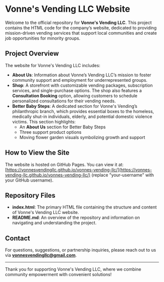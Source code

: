 # Vonne's Vending LLC Website

Welcome to the official repository for **Vonne's Vending LLC**. This project contains the HTML code for the company’s website, dedicated to providing mission-driven vending services that support local communities and create job opportunities for minority groups.

## Project Overview

The website for Vonne's Vending LLC includes:
- **About Us**: Information about Vonne’s Vending LLC’s mission to foster community support and employment for underrepresented groups.
- **Shop**: A storefront with customizable vending packages, subscription services, and single-purchase options. The shop also features a **Consultation Booking** option, allowing customers to schedule personalized consultations for their vending needs.
- **Better Baby Steps**: A dedicated section for Vonne's Vending’s philanthropic branch, which provides essential boxes to the homeless, medically shut-in individuals, elderly, and potential domestic violence victims. This section highlights:
  - An **About Us** section for Better Baby Steps
  - Three support product options
  - Moving flower garden visuals symbolizing growth and support

## How to View the Site

The website is hosted on GitHub Pages. You can view it at: [https://vonnesvendingllc.github.io/vonnes-vending-llc/](https://vonnes-vending-llc.github.io/vonnes-vending-llc/) (replace "your-username" with your GitHub username).

## Repository Files

- **index.html**: The primary HTML file containing the structure and content of Vonne's Vending LLC website.
- **README.md**: An overview of the repository and information on navigating and understanding the project.

## Contact

For questions, suggestions, or partnership inquiries, please reach out to us via **[vonnesvendingllc@gmail.com](mailto:vonnesvendingllc@gmail.com)**.

---

Thank you for supporting Vonne's Vending LLC, where we combine community empowerment with convenient solutions!
